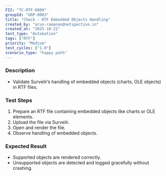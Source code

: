 ```yaml
---
FII: "TC-RTF-0009"
groupId: "GRP-0003"
title: "Check - RTF Embedded Objects Handling"
created_by: "arun-ramanan@netspective.in"
created_at: "2025-10-22"
test_type: "Automation"
tags: ["RTF"]
priority: "Medium"
test_cycles: ["1.0"]
scenario_type: "happy path"
---
```

### Description
- Validate Surveilr’s handling of embedded objects (charts, OLE objects) in RTF files.

### Test Steps
1. Prepare an RTF file containing embedded objects like charts or OLE elements.  
2. Upload the file via Surveilr.  
3. Open and render the file.  
4. Observe handling of embedded objects.

### Expected Result
- Supported objects are rendered correctly.  
- Unsupported objects are detected and logged gracefully without crashing.
